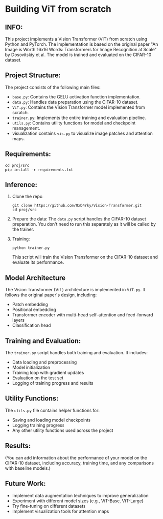 # Building ViT from scratch

## INFO:

This project implements a Vision Transformer (ViT) from scratch using Python and PyTorch. The implementation is based on the original paper "An Image is Worth 16x16 Words: Transformers for Image Recognition at Scale" by Dosovitskiy et al. The model is trained and evaluated on the CIFAR-10 dataset.

## Project Structure:


The project consists of the following main files:

* `base.py`: Contains the GELU activation function implementation.
* `data.py`: Handles data preparation using the CIFAR-10 dataset.
* `ViT.py`: Contains the Vision Transformer model implemented from scratch.
* `trainer.py`: Implements the entire training and evaluation pipeline.
* `utils.py`: Contains utility functions for model and checkpoint management.
* visualization contains `vis.py` to visualize image patches and attention maps.

## Requirements:

```
cd proj/src
pip install -r requirements.txt
```

## Inference:

1. Clone the repo:

   ```
   git clone https://github.com/0xD4rky/Vision-Transformer.git
   cd proj/src
   ```
2. Prepare the data: The `data.py` script handles the CIFAR-10 dataset preparation. You don't need to run this separately as it will be called by the trainer.

3. Training:
   ```
   python trainer.py
   ```
   This script will train the Vision Transformer on the CIFAR-10 dataset and evaluate its performance.


## Model Architecture
The Vision Transformer (ViT) architecture is implemented in `ViT.py`. It follows the original paper's design, including:

* Patch embedding
* Positional embedding
* Transformer encoder with multi-head self-attention and feed-forward layers
* Classification head


## Training and Evaluation:

The `trainer.py` script handles both training and evaluation. It includes:

* Data loading and preprocessing
* Model initialization
* Training loop with gradient updates
* Evaluation on the test set
* Logging of training progress and results

## Utility Functions:

The `utils.py` file contains helper functions for:

* Saving and loading model checkpoints
* Logging training progress
* Any other utility functions used across the project

## Results:

(You can add information about the performance of your model on the CIFAR-10 dataset, including accuracy, training time, and any comparisons with baseline models.)

## Future Work:

* Implement data augmentation techniques to improve generalization
* Experiment with different model sizes (e.g., ViT-Base, ViT-Large)
* Try fine-tuning on different datasets
* Implement visualization tools for attention maps

